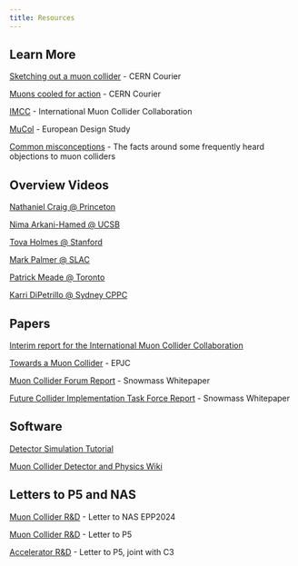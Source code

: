 ```yaml
---
title: Resources
---
```


## Learn More

[Sketching out a muon collider](https://cerncourier.com/a/sketching-out-a-muon-collider/) - CERN Courier

[Muons cooled for action](https://cerncourier.com/a/muons-cooled-for-action/) - CERN Courier

[IMCC](https://muoncollider.web.cern.ch/) - International Muon Collider Collaboration 

[MuCol](https://mucol.web.cern.ch/) - European Design Study 

[Common misconceptions](/misconceptions) - The facts around some frequently heard objections to muon colliders

## Overview Videos

[Nathaniel Craig @ Princeton](https://phy.princeton.edu/events/hamilton-colloquium-series-nathaniel-craig-univ-casanta-barbara-“who-ordered-”-collider-feb)

[Nima Arkani-Hamed @ UCSB](https://www.youtube.com/watch?v=wKPwzezceGo)

[Tova Holmes @ Stanford](https://www.youtube.com/watch?v=U0mkeqfXbls)

[Mark Palmer @ SLAC](https://stanford.zoom.us/rec/play/Ct6wMUaUPUadLWj49M-q7kAoCu2OV_9lZRfQ-CpB97MR0WqfacP-6wioOuB48QXJsCAXrApNTxkZ_uvp.DWZ5SXzo2N-B7i79)

[Patrick Meade @ Toronto](https://youtu.be/6o_p27vAykU?si=Y5OrobqqcLyQ3pBX)

[Karri DiPetrillo @ Sydney CPPC](https://www.youtube.com/watch?v=4bnTRqXPQPI)

## Papers

[Interim report for the International Muon Collider Collaboration](https://arxiv.org/abs/2407.12450)

[Towards a Muon Collider](https://arxiv.org/abs/2303.08533) - EPJC

[Muon Collider Forum Report](https://arxiv.org/abs/2209.01318) - Snowmass Whitepaper

[Future Collider Implementation Task Force Report](https://arxiv.org/abs/2208.06030) - Snowmass Whitepaper

## Software

[Detector Simulation Tutorial](https://mcd-wiki.web.cern.ch/software/tutorials/fermilab2024/)

[Muon Collider Detector and Physics Wiki](https://mcd-wiki.web.cern.ch/)

## Letters to P5 and NAS

[Muon Collider R&D](https://docs.google.com/document/d/1mLi47T9df4utHfX4aN69H25KrYhJzkhPkiSqGBJoGZE) - Letter to NAS EPP2024

[Muon Collider R&D](https://sites.google.com/view/ec-for-mc/home) - Letter to P5

[Accelerator R&D](https://sites.google.com/view/ec-for-future-colliders/home) - Letter to P5, joint with C3

